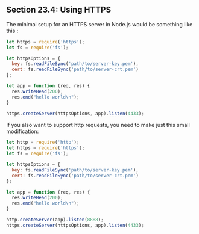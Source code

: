 ## Section 23.4: Using HTTPS

The minimal setup for an HTTPS server in Node.js would be something like this :
```js
let https = require('https');
let fs = require('fs');

let httpsOptions = {
  key: fs.readFileSync('path/to/server-key.pem'),
  cert: fs.readFileSync('path/to/server-crt.pem')
};

let app = function (req, res) {
  res.writeHead(200);
  res.end("hello world\n");
}

https.createServer(httpsOptions, app).listen(4433);
```

If you also want to support http requests, you need to make just this small 
modification:
```js
let http = require('http');
let https = require('https');
let fs = require('fs');

let httpsOptions = {
  key: fs.readFileSync('path/to/server-key.pem'),
  cert: fs.readFileSync('path/to/server-crt.pem')
};

let app = function (req, res) {
  res.writeHead(200);
  res.end("hello world\n");
}

http.createServer(app).listen(8888);
https.createServer(httpsOptions, app).listen(4433);
```